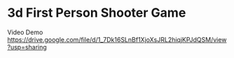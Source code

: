 # 3d First Person Shooter Game

Video Demo
https://drive.google.com/file/d/1_7Dk16SLnBf1XjoXsJRL2hiqjKPJdQSM/view?usp=sharing
